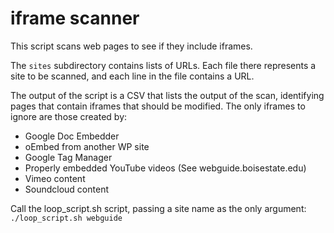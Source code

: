 # iframe scanner
This script scans web pages to see if they include iframes. 

The `sites` subdirectory contains lists of URLs. Each file there represents a site to be scanned, and each line in the file contains a URL.

The output of the script is a CSV that lists the output of the scan, identifying pages that contain iframes that should be modified. The only iframes to ignore are those created by:
* Google Doc Embedder
* oEmbed from another WP site
* Google Tag Manager
* Properly embedded YouTube videos (See webguide.boisestate.edu)
* Vimeo content
* Soundcloud content

Call the loop_script.sh script, passing a site name as the only argument:
`./loop_script.sh webguide`
